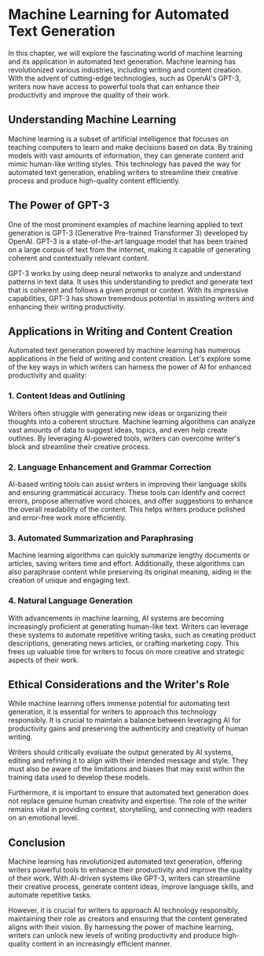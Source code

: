 # Machine Learning for Automated Text Generation

In this chapter, we will explore the fascinating world of machine learning and its application in automated text generation. Machine learning has revolutionized various industries, including writing and content creation. With the advent of cutting-edge technologies, such as OpenAI's GPT-3, writers now have access to powerful tools that can enhance their productivity and improve the quality of their work.

## Understanding Machine Learning

Machine learning is a subset of artificial intelligence that focuses on teaching computers to learn and make decisions based on data. By training models with vast amounts of information, they can generate content and mimic human-like writing styles. This technology has paved the way for automated text generation, enabling writers to streamline their creative process and produce high-quality content efficiently.

## The Power of GPT-3

One of the most prominent examples of machine learning applied to text generation is GPT-3 (Generative Pre-trained Transformer 3) developed by OpenAI. GPT-3 is a state-of-the-art language model that has been trained on a large corpus of text from the internet, making it capable of generating coherent and contextually relevant content.

GPT-3 works by using deep neural networks to analyze and understand patterns in text data. It uses this understanding to predict and generate text that is coherent and follows a given prompt or context. With its impressive capabilities, GPT-3 has shown tremendous potential in assisting writers and enhancing their writing productivity.

## Applications in Writing and Content Creation

Automated text generation powered by machine learning has numerous applications in the field of writing and content creation. Let's explore some of the key ways in which writers can harness the power of AI for enhanced productivity and quality:

### 1. Content Ideas and Outlining

Writers often struggle with generating new ideas or organizing their thoughts into a coherent structure. Machine learning algorithms can analyze vast amounts of data to suggest ideas, topics, and even help create outlines. By leveraging AI-powered tools, writers can overcome writer's block and streamline their creative process.

### 2. Language Enhancement and Grammar Correction

AI-based writing tools can assist writers in improving their language skills and ensuring grammatical accuracy. These tools can identify and correct errors, propose alternative word choices, and offer suggestions to enhance the overall readability of the content. This helps writers produce polished and error-free work more efficiently.

### 3. Automated Summarization and Paraphrasing

Machine learning algorithms can quickly summarize lengthy documents or articles, saving writers time and effort. Additionally, these algorithms can also paraphrase content while preserving its original meaning, aiding in the creation of unique and engaging text.

### 4. Natural Language Generation

With advancements in machine learning, AI systems are becoming increasingly proficient at generating human-like text. Writers can leverage these systems to automate repetitive writing tasks, such as creating product descriptions, generating news articles, or crafting marketing copy. This frees up valuable time for writers to focus on more creative and strategic aspects of their work.

## Ethical Considerations and the Writer's Role

While machine learning offers immense potential for automating text generation, it is essential for writers to approach this technology responsibly. It is crucial to maintain a balance between leveraging AI for productivity gains and preserving the authenticity and creativity of human writing.

Writers should critically evaluate the output generated by AI systems, editing and refining it to align with their intended message and style. They must also be aware of the limitations and biases that may exist within the training data used to develop these models.

Furthermore, it is important to ensure that automated text generation does not replace genuine human creativity and expertise. The role of the writer remains vital in providing context, storytelling, and connecting with readers on an emotional level.

## Conclusion

Machine learning has revolutionized automated text generation, offering writers powerful tools to enhance their productivity and improve the quality of their work. With AI-driven systems like GPT-3, writers can streamline their creative process, generate content ideas, improve language skills, and automate repetitive tasks.

However, it is crucial for writers to approach AI technology responsibly, maintaining their role as creators and ensuring that the content generated aligns with their vision. By harnessing the power of machine learning, writers can unlock new levels of writing productivity and produce high-quality content in an increasingly efficient manner.
